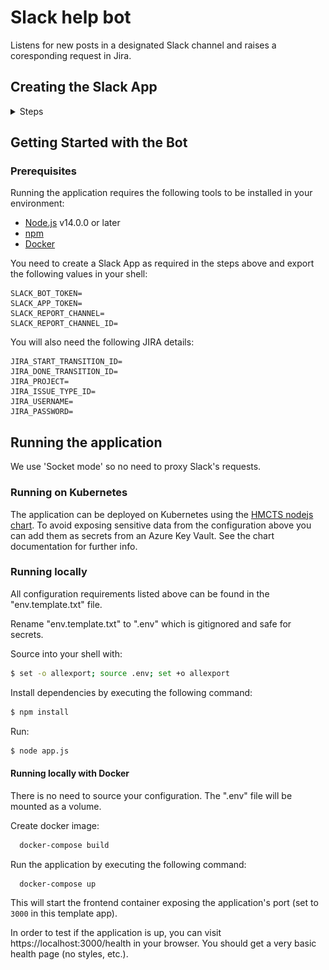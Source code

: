 # Slack help bot

Listens for new posts in a designated Slack channel and raises a coresponding request in Jira.

## Creating the Slack App 
<details>
  <summary>Steps</summary>

1. Create a new app in your workspace.

<img src="images/step1.png" width=50% height=50% />

2. Head to socket mode and enable it. You will then be asked to create a new token (call it **jira-integration**) This will only have **connections:write** in the scope. Select **Generate**. Copy the generated token as this will be required for the slack-help-bot configuration.

<img src="images/step2.png" width=50% height=50% />

3. Head to **Event subscriptions** and enable it. 

<img src="images/step3.png" width=50% height=50% />

4. Expand the **Subscribe to bot events** tab, add the following settings and save changes.

<img src="images/step4.png" width=50% height=50% />

5. Expand the **Subscribe to events on behalf of users** tab, add the following settings and save changes.

<img src="images/step5.png" width=50% height=50% />

6. Head to **Interactivity and shortcuts** and create a **Global** shortcut with the following settings and save changes. 

<img src="images/step6.png" width=50% height=50% />

7. Head to **Oauth and Permissions** and install the app to your workspace. Allow the app the default permissions. Copy the generated **Bot User OAuth Access Token** as this will be required for the slack-help-bot configuration. 

<img src="images/step7.png" width=50% height=50% />

8. Invite the app in the channel where you would like it to be used in Slack. Make a note of the **channel ID** as this will later be required in the slack-help-bot configuration. You can get the channel ID by right clicking, 'copy link', and then it will be the bit after archives in the url, e.g. `C01APTJAM7D`.

</details>

## Getting Started with the Bot

### Prerequisites

Running the application requires the following tools to be installed in your environment:

  * [Node.js](https://nodejs.org/) v14.0.0 or later
  * [npm](https://www.npmjs.com/)
  * [Docker](https://www.docker.com)

You need to create a Slack App as required in the steps above and export the following values in your shell:

```shell
SLACK_BOT_TOKEN=
SLACK_APP_TOKEN=
SLACK_REPORT_CHANNEL=
SLACK_REPORT_CHANNEL_ID=
```

You will also need the following JIRA details:

```shell
JIRA_START_TRANSITION_ID=
JIRA_DONE_TRANSITION_ID=
JIRA_PROJECT=
JIRA_ISSUE_TYPE_ID=
JIRA_USERNAME=
JIRA_PASSWORD=
```

## Running the application

We use 'Socket mode' so no need to proxy Slack's requests. 

### Running on Kubernetes

The application can be deployed on Kubernetes using the [HMCTS nodejs chart](https://github.com/hmcts/chart-nodejs). To avoid exposing sensitive data from the configuration above you can add them as secrets from an Azure Key Vault. See the chart documentation for further info. 

### Running locally

All configuration requirements listed above can be found in the "env.template.txt" file.

Rename "env.template.txt" to ".env" which is gitignored and safe for secrets.

Source into your shell with:

 ```bash
$ set -o allexport; source .env; set +o allexport
 ```

Install dependencies by executing the following command:

 ```bash
$ npm install
 ```
Run:

```bash
$ node app.js
```

#### Running locally with Docker

There is no need to source your configuration. The ".env" file will be mounted as a volume.  

Create docker image:

```bash
  docker-compose build
```

Run the application by executing the following command:

```bash
  docker-compose up
```

This will start the frontend container exposing the application's port
(set to `3000` in this template app).

In order to test if the application is up, you can visit https://localhost:3000/health in your browser.
You should get a very basic health page (no styles, etc.).
